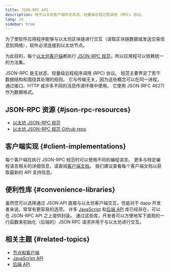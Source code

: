 ```yaml
---
title: JSON-RPC API
description: 用于以太坊客户端的无状态、轻量级远程过程调用 (RPC) 协议。
lang: zh
sidebar: true
---
```


为了使软件应用程序能够与以太坊区块链进行交互（读取区块链数据或发送交易信息到网络），软件必须连接到以太坊节点。

为此目的，每个[以太坊客户端](/developers/docs/nodes-and-clients/#clients)都执行 [JSON-RPC 规范](http://www.jsonrpc.org/specification)，所以应用程可以依赖统一的方法集。

JSON-RPC 是无状态、轻量级远程程序调用 (RPC) 协议。 规范主要界定了若干数据结构和围绕其处理的规则。 它与传输无关，因为这些概念可以在同一进程，通过接口、HTTP 或许多不同的消息传递环境中使用。 它使用 JSON (RFC 4627) 作为数据格式。

## JSON-RPC 资源 {#json-rpc-resources}

- [以太坊 JSON-RPC 规范](https://playground.open-rpc.org/?schemaUrl=https://raw.githubusercontent.com/ethereum/eth1.0-apis/assembled-spec/openrpc.json&uiSchema[appBar][ui:splitView]=true&uiSchema[appBar][ui:input]=false&uiSchema[appBar][ui:examplesDropdown]=false)
- [以太坊 JSON-RPC 规范 Github repo](https://github.com/ethereum/eth1.0-apis)

## 客户端实现 {#client-implementations}

每个客户端在执行 JSON-RPC 规范时可以使用不同的编程语言。 更多与特定编程语言相关的详细信息，请查阅[客户端文档](/developers/docs/nodes-and-clients/#clients)。 我们建议查看每个客户端文档以获取最新的 API 支持信息。

## 便利性库 {#convenience-libraries}

虽然您可以选择通过 JSON API 直接与以太坊客户端交互，但是对于 dapp 开发者来说，常常有更容易的选项。 许多 [JavaScript](/developers/docs/apis/javascript/#available-libraries) 和[后端 API](/developers/docs/apis/backend/#available-libraries) 库已经存在，可以在 JSON-RPC API 之上提供封装。 通过这些库，开发者可以方便地写下直观的一行函数来初始化（后端的）JSON RPC 请求并用于与以太坊进行交互。

## 相关主题 {#related-topics}

- [节点和客户端](/developers/docs/nodes-and-clients/)
- [JavaScript API](/developers/docs/apis/javascript/)
- [后端 API](/developers/docs/apis/backend/)
